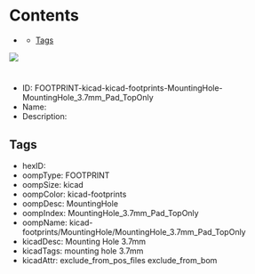 



Contents
========

* [](#)
	* [Tags](#tags)
  
![][im]
# 

- ID: FOOTPRINT-kicad-kicad-footprints-MountingHole-MountingHole_3.7mm_Pad_TopOnly
- Name: 
- Description: 

## Tags

- hexID: 
- oompType: FOOTPRINT
- oompSize: kicad
- oompColor: kicad-footprints
- oompDesc: MountingHole
- oompIndex: MountingHole_3.7mm_Pad_TopOnly
- oompName: kicad-footprints/MountingHole/MountingHole_3.7mm_Pad_TopOnly
- kicadDesc: Mounting Hole 3.7mm
- kicadTags: mounting hole 3.7mm
- kicadAttr: exclude_from_pos_files exclude_from_bom



[im]: image.png

